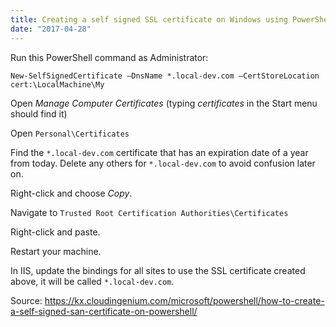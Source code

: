 ```yaml
---
title: Creating a self signed SSL certificate on Windows using PowerShell
date: "2017-04-28"
---
```


Run this PowerShell command as Administrator:

    New-SelfSignedCertificate –DnsName *.local-dev.com –CertStoreLocation cert:\LocalMachine\My

Open _Manage Computer Certificates_ (typing _certificates_ in the Start menu should find it)

Open `Personal\Certificates`

Find the `*.local-dev.com` certificate that has an expiration date of a year from today. Delete any others for `*.local-dev.com` to avoid confusion later on.

Right-click and choose _Copy_.

Navigate to `Trusted Root Certification Authorities\Certificates`

Right-click and paste.

Restart your machine.

In IIS, update the bindings for all sites to use the SSL certificate created above, it will be called `*.local-dev.com`.

Source: https://kx.cloudingenium.com/microsoft/powershell/how-to-create-a-self-signed-san-certificate-on-powershell/
